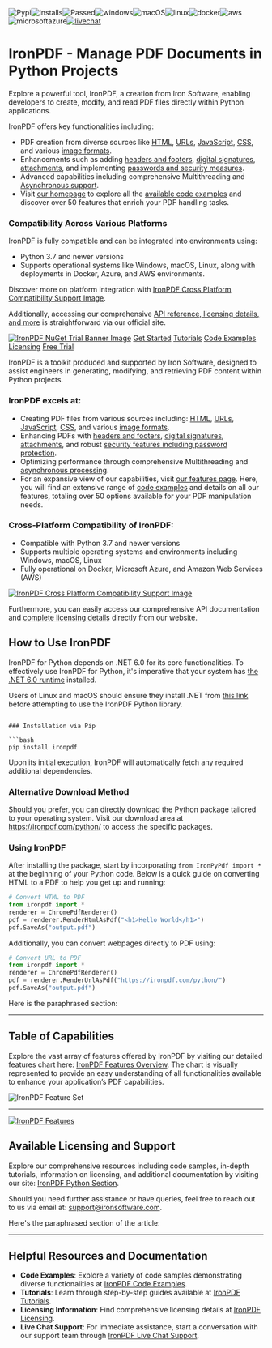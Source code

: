 <img src="https://pypi-camo.freetls.fastly.net/e93654975820d9a4678ae37c24d583530e47f6d1/68747470733a2f2f696d672e736869656c64732e696f2f707970692f762f49726f6e5064663f636f6c6f723d696e666f726d6174696f6e616c266c6162656c3d6c6174657374" alt=Pypi><img src="https://pypi-camo.freetls.fastly.net/eb346360f499a56558971980171a3316cfc6c379/68747470733a2f2f696d672e736869656c64732e696f2f707970692f646d2f49726f6e5064663f636f6c6f723d696e666f726d6174696f6e616c266c6162656c3d696e7374616c6c73266c6f676f3d70797069" alt=Installs><img src="https://pypi-camo.freetls.fastly.net/5712aa19f02c7ac5b7c0a63f792d30d6db1f6fa4/68747470733a2f2f696d672e736869656c64732e696f2f62616467652f6275696c642d25323025453225394325393325323033313538253230746573747325323070617373656425323028302532306661696c6564292532302d3130374331303f6c6f676f3d76697375616c73747564696f" alt=Passed><img src="https://pypi-camo.freetls.fastly.net/a8bc218f0bc083e54c17f9b1868c423494ed3a15/68747470733a2f2f696d672e736869656c64732e696f2f62616467652f2545322538302538452532302d2532302545322539432539332d3130374331303f6c6f676f3d77696e646f7773" alt=windows><img src="https://pypi-camo.freetls.fastly.net/f9d68eddda84fe60f2540297abfff724b3d6fd42/68747470733a2f2f696d672e736869656c64732e696f2f62616467652f2545322538302538452532302d2532302545322539432539332d3130374331303f6c6f676f3d6170706c65" alt=macOS><img src="https://pypi-camo.freetls.fastly.net/13779d97888fdb36625402a4212f5ce4e631131b/68747470733a2f2f696d672e736869656c64732e696f2f62616467652f2545322538302538452532302d2532302545322539432539332d3130374331303f6c6f676f3d6c696e7578266c6f676f436f6c6f723d7768697465" alt=linux><img src="https://pypi-camo.freetls.fastly.net/9f625e7bcadccd3ec075651b9b9e52b196535df1/68747470733a2f2f696d672e736869656c64732e696f2f62616467652f2545322538302538452532302d2532302545322539432539332d3130374331303f6c6f676f3d646f636b6572266c6f676f436f6c6f723d7768697465" alt=docker><img src="https://pypi-camo.freetls.fastly.net/3a4ab624c52420f7033cf0bd2eb3fc1b80abba0c/68747470733a2f2f696d672e736869656c64732e696f2f62616467652f2545322538302538452532302d2532302545322539432539332d3130374331303f6c6f676f3d616d617a6f6e617773" alt=aws><img src="https://pypi-camo.freetls.fastly.net/4bf4e07fd8d63fa3a42828a692a26a5bfc8921fa/68747470733a2f2f696d672e736869656c64732e696f2f62616467652f2545322538302538452532302d2532302545322539432539332d3130374331303f6c6f676f3d6d6963726f736f6674617a757265" alt=microsoftazure><a href="https://ironpdf.com/python/?utm\_source=nuget&utm\_medium=organic&utm\_campaign=readme&utm\_content=topshield#helpscout-support" rel=nofollow><img src="https://pypi-camo.freetls.fastly.net/ceba64b720b8f25eb766215926b1e82b4d79ee28/68747470733a2f2f696d672e736869656c64732e696f2f62616467652f4c697665253230436861743a2d32342f352d707572706c653f6c6f676f3d676f6f676c6563686174266c6f676f436f6c6f723d7768697465" alt=livechat></a>

# IronPDF - Manage PDF Documents in Python Projects

Explore a powerful tool, IronPDF, a creation from Iron Software, enabling developers to create, modify, and read PDF files directly within Python applications.

IronPDF offers key functionalities including:

- PDF creation from diverse sources like [HTML](https://ironpdf.com/python/examples/using-html-to-create-a-pdf/?utm_source=nuget&utm_medium=organic&utm_campaign=readme&utm_content=featureslist), [URLs](https://ironpdf.com/python/examples/converting-a-url-to-a-pdf/?utm_source=nuget&utm_medium=organic&utm_campaign=readme&utm_content=featureslist), [JavaScript](https://ironpdf.com/python/examples/javascript-html-to-pdf/?utm_source=nuget&utm_medium=organic&utm_campaign=readme&utm_content=featureslist), [CSS](https://ironpdf.com/python/tutorials/html-to-pdf/?utm_source=nuget&utm_medium=organic&utm_campaign=readme&utm_content=featureslist), and various [image formats](https://ironpdf.com/python/examples/image-to-pdf/?utm_source=nuget&utm_medium=organic&utm_campaign=readme&utm_content=featureslist).
- Enhancements such as adding [headers and footers](https://ironpdf.com/python/examples/headers-and-footers/?utm_source=nuget&utm_medium=organic&utm_campaign=readme&utm_content=featureslist), [digital signatures](https://ironpdf.com/python/examples/digitally-sign-a-pdf/?utm_source=nuget&utm_medium=organic&utm_campaign=readme&utm_content=featureslist), [attachments](https://ironpdf.com/python/examples/add-attachment-to-pdf/?utm_source=nuget&utm_medium=organic&utm_campaign=readme&utm_content=featureslist), and implementing [passwords and security measures](https://ironpdf.com/python/examples/security-and-metadata/?utm_source=nuget&utm_medium=organic&utm_campaign=readme&utm_content=featureslist).
- Advanced capabilities including comprehensive Multithreading and [Asynchronous support](https://ironpdf.com/python/examples/async/?utm_source=nuget&utm_medium=organic&utm_campaign=readme&utm_content=featureslist).
- Visit [our homepage](https://ironpdf.com/python/?utm_source=nuget&utm_medium=organic&utm_campaign=readme&utm_content=featureslist) to explore all the [available code examples](https://ironpdf.com/python/examples/using-html-to-create-a-pdf/?utm_source=nuget&utm_medium=organic&utm_campaign=readme&utm_content=featureslist) and discover over 50 features that enrich your PDF handling tasks.

### Compatibility Across Various Platforms

IronPDF is fully compatible and can be integrated into environments using:

- Python 3.7 and newer versions
- Supports operational systems like Windows, macOS, Linux, along with deployments in Docker, Azure, and AWS environments.

Discover more on platform integration with [IronPDF Cross Platform Compatibility Support Image](https://pypi-camo.freetls.fastly.net/21d6a7aaa479cdbd6a449938ae9bb55b14826dd6/68747470733a2f2f7261772e67697468756275736572636f6e74656e742e636f6d2f69726f6e2d736f6674776172652f69726f6e2d6e756765742d6173736574732f6d61696e2f49726f6e5044462d707974686f6e2d726561646d652f63726f73732d706c6174666f726d2d636f6d7061746962696c6974792e706e67).

Additionally, accessing our comprehensive [API reference, licensing details, and more](https://ironpdf.com/python/?utm_source=nuget&utm_medium=organic&utm_campaign=readme&utm_content=featureslist#trial-license) is straightforward via our official site.

<a href="https://ironpdf.com/python/?utm\_source=nuget&utm\_medium=organic&utm\_campaign=readme&utm\_content=topbanner#trial-license" rel=nofollow>![IronPDF NuGet Trial Banner Image](https://pypi-camo.freetls.fastly.net/08ad7c76dea13dc8d5929fe3f278cd212428d771/68747470733a2f2f7261772e67697468756275736572636f6e74656e742e636f6d2f69726f6e2d736f6674776172652f69726f6e2d6e756765742d6173736574732f6d61696e2f49726f6e5044462d707974686f6e2d726561646d652f6e756765742d747269616c2d62616e6e65722d6c617267652e706e67)</a>
<a href="https://ironpdf.com/python/docs/?utm\_source=nuget&utm\_medium=organic&utm\_campaign=readme&utm\_content=navigation" rel=nofollow>Get Started</a>  <a href="https://ironpdf.com/python/tutorials/html-to-pdf/?utm\_source=nuget&utm\_medium=organic&utm\_campaign=readme&utm\_content=navigation" rel=nofollow>Tutorials</a>  <a href="https://ironpdf.com/python/examples/using-html-to-create-a-pdf/?utm\_source=nuget&utm\_medium=organic&utm\_campaign=readme&utm\_content=navigation" rel=nofollow>Code Examples</a>  <a href="https://ironpdf.com/python/licensing/?utm\_source=nuget&utm\_medium=organic&utm\_campaign=readme&utm\_content=navigation" rel=nofollow>Licensing</a>  <a href="https://ironpdf.com/python/docs/?utm\_source=nuget&utm\_medium=organic&utm\_campaign=readme&utm\_content=navigation#trial-license" rel=nofollow>Free Trial</a>

IronPDF is a toolkit produced and supported by Iron Software, designed to assist engineers in generating, modifying, and retrieving PDF content within Python projects.

### IronPDF excels at:

  * Creating PDF files from various sources including: [HTML](https://ironpdf.com/python/examples/using-html-to-create-a-pdf/?utm_source=nuget&utm_medium=organic&utm_campaign=readme&utm_content=featureslist), [URLs](https://ironpdf.com/python/examples/converting-a-url-to-a-pdf/?utm_source=nuget&utm_medium=organic&utm_campaign=readme&utm_content=featureslist), [JavaScript](https://ironpdf.com/python/examples/javascript-html-to-pdf/?utm_source=nuget&utm_medium=organic&utm_campaign=readme&utm_content=featureslist), [CSS](https://ironpdf.com/python/tutorials/html-to-pdf/?utm_source=nuget&utm_medium=organic&utm_campaign=readme&utm_content=featureslist), and various [image formats](https://ironpdf.com/python/examples/image-to-pdf/?utm_source=nuget&utm_medium=organic&utm_campaign=readme&utm_content=featureslist).
  * Enhancing PDFs with [headers and footers](https://ironpdf.com/python/examples/headers-and-footers/?utm_source=nuget&utm_medium=organic&utm_campaign=readme&utm_content=featureslist), [digital signatures](https://ironpdf.com/python/examples/digitally-sign-a-pdf/?utm_source=nuget&utm_medium=organic&utm_campaign=readme&utm_content=featureslist), [attachments](https://ironpdf.com/python/examples/add-attachment-to-pdf/?utm_source=nuget&utm_medium=organic&utm_campaign=readme&utm_content=featureslist), and robust [security features including password protection](https://ironpdf.com/python/examples/security-and-metadata/?utm_source=nuget&utm_medium=organic&utm_campaign=readme&utm_content=featureslist).
  * Optimizing performance through comprehensive Multithreading and [asynchronous processing](https://ironpdf.com/python/examples/async/?utm_source=nuget&utm_medium=organic&utm_campaign=readme&utm_content=featureslist).
  * For an expansive view of our capabilities, visit [our features page](https://ironpdf.com/python/?utm_source=nuget&utm_medium=organic&utm_campaign=readme&utm_content=featureslist). Here, you will find an extensive range of [code examples](https://ironpdf.com/python/examples/using-html-to-create-a-pdf/?utm_source=nuget&utm_medium=organic&utm_campaign=readme&utm_content=featureslist) and details on all our features, totaling over 50 options available for your PDF manipulation needs.

### Cross-Platform Compatibility of IronPDF:

- Compatible with Python 3.7 and newer versions
- Supports multiple operating systems and environments including Windows, macOS, Linux
- Fully operational on Docker, Microsoft Azure, and Amazon Web Services (AWS)

<a href="https://ironpdf.com/python/docs/?utm\_source=nuget&utm\_medium=organic&utm\_campaign=readme&utm\_content=crossplatformbanner" rel=nofollow>![IronPDF Cross Platform Compatibility Support Image](https://pypi-camo.freetls.fastly.net/21d6a7aaa479cdbd6a449938ae9bb55b14826dd6/68747470733a2f2f7261772e67697468756275736572636f6e74656e742e636f6d2f69726f6e2d736f6674776172652f69726f6e2d6e756765742d6173736574732f6d61696e2f49726f6e5044462d707974686f6e2d726561646d652f63726f73732d706c6174666f726d2d636f6d7061746962696c6974792e706e67)</a>

Furthermore, you can easily access our comprehensive API documentation and [complete licensing details](https://ironpdf.com/python/licensing/?utm_source=nuget&utm_medium=organic&utm_campaign=readme&utm_content=featureslist#trial-license) directly from our website.

## How to Use IronPDF

IronPDF for Python depends on .NET 6.0 for its core functionalities. To effectively use IronPDF for Python, it's imperative that your system has [the .NET 6.0 runtime](https://dotnet.microsoft.com/en-us/download/dotnet/6.0) installed.

Users of Linux and macOS should ensure they install .NET from [this link](https://dotnet.microsoft.com/en-us/download/dotnet/6.0) before attempting to use the IronPDF Python library.
```

### Installation via Pip

```bash
pip install ironpdf
```

Upon its initial execution, IronPDF will automatically fetch any required additional dependencies.

### Alternative Download Method

Should you prefer, you can directly download the Python package tailored to your operating system. Visit our download area at <a href="https://ironpdf.com/python/" rel=nofollow>https://ironpdf.com/python/</a> to access the specific packages.

### Using IronPDF

After installing the package, start by incorporating `from IronPyPdf import *` at the beginning of your Python code. Below is a quick guide on converting HTML to a PDF to help you get up and running:

```python
# Convert HTML to PDF
from ironpdf import *
renderer = ChromePdfRenderer()
pdf = renderer.RenderHtmlAsPdf("<h1>Hello World</h1>")
pdf.SaveAs("output.pdf")
```

Additionally, you can convert webpages directly to PDF using:

```python
# Convert URL to PDF
from ironpdf import *
renderer = ChromePdfRenderer()
pdf = renderer.RenderUrlAsPdf("https://ironpdf.com/python/")
pdf.SaveAs("output.pdf")
```

Here is the paraphrased section:

---
## Table of Capabilities

Explore the vast array of features offered by IronPDF by visiting our detailed features chart here: [IronPDF Features Overview](https://ironpdf.com/python/features/?utm_source=nuget&utm_medium=organic&utm_campaign=readme&utm_content=featuresbanner). The chart is visually represented to provide an easy understanding of all functionalities available to enhance your application’s PDF capabilities.

![IronPDF Feature Set](https://ironpdf.com/python/assets/ironpdf-python-features-table.png)

---

<a href="https://ironpdf.com/python/features/?utm\_source=nuget&utm\_medium=organic&utm\_campaign=readme&utm\_content=featuresbanner" rel=nofollow>![IronPDF Features](https://pypi-camo.freetls.fastly.net/dca78f0ed80659078b7c16a6828c7d256b109eac/68747470733a2f2f7261772e67697468756275736572636f6e74656e742e636f6d2f69726f6e2d736f6674776172652f69726f6e2d6e756765742d6173736574732f6d61696e2f49726f6e5044462d707974686f6e2d726561646d652f66656174757265732d7461626c652e706e67)</a>

## Available Licensing and Support

Explore our comprehensive resources including code samples, in-depth tutorials, information on licensing, and additional documentation by visiting our site: [IronPDF Python Section](https://ironpdf.com/python/?utm_source=nuget&utm_medium=organic&utm_campaign=readme&utm_content=supportanddocs).

Should you need further assistance or have queries, feel free to reach out to us via email at: [support@ironsoftware.com](mailto:support@ironsoftware.com).

Here's the paraphrased section of the article:

-----
## Helpful Resources and Documentation

- **Code Examples**: Explore a variety of code samples demonstrating diverse functionalities at [IronPDF Code Examples](https://ironpdf.com/python/examples/using-html-to-create-a-pdf/?utm_source=nuget&utm_medium=organic&utm_campaign=readme&utm_content=featureslist).
- **Tutorials**: Learn through step-by-step guides available at [IronPDF Tutorials](https://ironpdf.com/tutorials/html-to-pdf/?utm_source=nuget&utm_medium=organic&utm_campaign=readme&utm_content=supportanddocs).
- **Licensing Information**: Find comprehensive licensing details at [IronPDF Licensing](https://ironpdf.com/python/licensing/?utm_source=nuget&utm_medium=organic&utm_campaign=readme&utm_content=supportanddocs).
- **Live Chat Support**: For immediate assistance, start a conversation with our support team through [IronPDF Live Chat Support](https://ironpdf.com/python/?utm_source=nuget&utm_medium=organic&utm_campaign=readme&utm_content=supportanddocs#helpscout-support).

